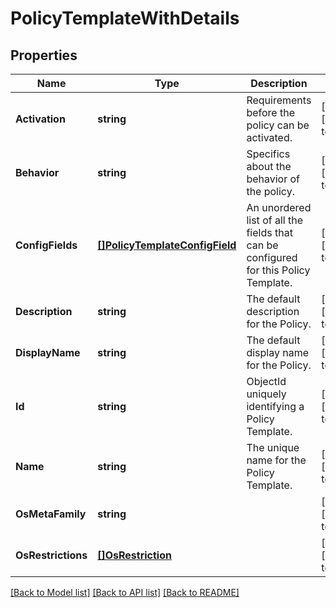 # PolicyTemplateWithDetails

## Properties
Name | Type | Description | Notes
------------ | ------------- | ------------- | -------------
**Activation** | **string** | Requirements before the policy can be activated. | [optional] [default to null]
**Behavior** | **string** | Specifics about the behavior of the policy. | [optional] [default to null]
**ConfigFields** | [**[]PolicyTemplateConfigField**](PolicyTemplateConfigField.md) | An unordered list of all the fields that can be configured for this Policy Template. | [optional] [default to null]
**Description** | **string** | The default description for the Policy. | [optional] [default to null]
**DisplayName** | **string** | The default display name for the Policy. | [optional] [default to null]
**Id** | **string** | ObjectId uniquely identifying a Policy Template. | [optional] [default to null]
**Name** | **string** | The unique name for the Policy Template. | [optional] [default to null]
**OsMetaFamily** | **string** |  | [optional] [default to null]
**OsRestrictions** | [**[]OsRestriction**](OSRestriction.md) |  | [optional] [default to null]

[[Back to Model list]](../README.md#documentation-for-models) [[Back to API list]](../README.md#documentation-for-api-endpoints) [[Back to README]](../README.md)



